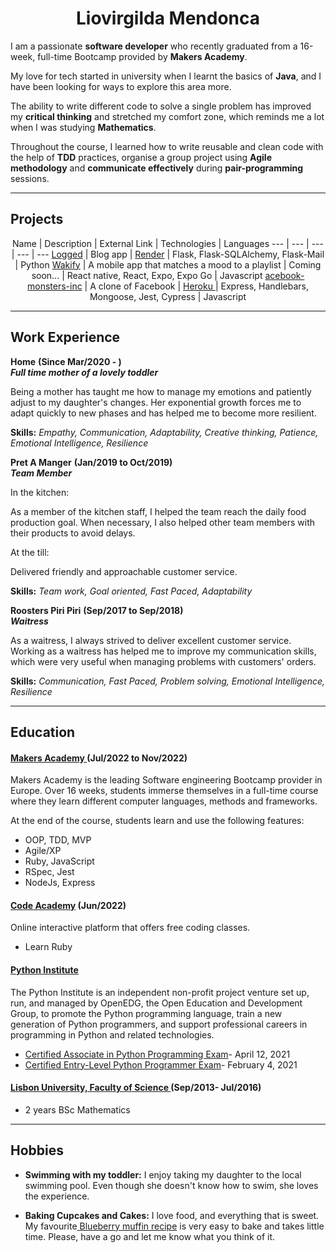 <h1><div align="center"> Liovirgilda Mendonca </div></h1>

I am a passionate <strong>software developer</strong> who recently graduated from a 16-week, full-time Bootcamp provided by <strong>Makers Academy</strong>.   

My love for tech started in university when I learnt the basics of <strong>Java</strong>, and I have been looking for ways to explore this area more.  

The ability to write different code to solve a single problem has improved my <strong>critical thinking</strong> and stretched my comfort zone, which reminds me a lot when I was studying <strong>Mathematics</strong>.   

Throughout the course, I learned how to write reusable and clean code with the help of <strong>TDD</strong> practices, organise a group project using <strong>Agile methodology</strong> and <strong>communicate effectively</strong> during <strong>pair-programming </strong>sessions. 

***

## Projects

 <div align="center">
Name | Description | External Link | Technologies | Languages
--- | --- | --- | --- | ---
<a href="https://github.com/liovirgildam/Blog_App">Logged</a> | Blog app |  <a href="https://logged.onrender.com/">Render</a> | Flask, Flask-SQLAlchemy, Flask-Mail | Python
<a href="https://github.com/liovirgildam/wakify"> Wakify</a> | A mobile app that matches a mood to a playlist | Coming soon... | React native, React, Expo, Expo Go | Javascript
<a href="https://github.com/liovirgildam/acebook-monsters-inc">acebook-monsters-inc</a> | A clone of Facebook | <a href="https://acebook-monsters-inc.herokuapp.com/"> Heroku </a> | Express, Handlebars, Mongoose, Jest, Cypress | Javascript
    
 </div>

***

## Work Experience

**Home** <strong>(Since Mar/2020 - )</strong><br/>
<strong>_Full time mother of a lovely toddler_</strong>

Being a mother has taught me how to manage my emotions and patiently adjust to my daughter's changes. Her exponential growth forces me to adapt quickly to new phases and has helped me to become more resilient. 

<strong>Skills:</strong> <em>Empathy, Communication, Adaptability, Creative thinking, Patience, Emotional Intelligence, Resilience</em>

**Pret A Manger** <strong>(Jan/2019 to Oct/2019)</strong> <br/>
<strong>_Team Member_</strong>

In the kitchen:

As a member of the kitchen staff, I helped the team reach the daily food production goal. When necessary, I also helped other team members with their products to avoid delays. 

At the till:

Delivered friendly and approachable customer service.

<strong>Skills:</strong> <em>Team work, Goal oriented, Fast Paced, Adaptability</em>

**Roosters Piri Piri** <strong>(Sep/2017 to Sep/2018)</strong><br/>
<strong>_Waitress_</strong>

As a waitress, I always strived to deliver excellent customer service. 
Working as a waitress has helped me to improve my communication skills, which were very useful when managing problems with customers' orders.

<strong>Skills:</strong><em> Communication, Fast Paced, Problem solving, Emotional Intelligence, Resilience</em>

***

## Education

####  <a href="https://makers.tech/"> Makers Academy </a>  (Jul/2022 to Nov/2022)
Makers Academy is the leading Software engineering Bootcamp provider in Europe.
Over 16 weeks, students immerse themselves in a full-time course where they learn different computer languages, methods and frameworks.

At the end of the course, students learn and use the following features:
- OOP, TDD, MVP
- Agile/XP
- Ruby, JavaScript
- RSpec, Jest
- NodeJs, Express

####  <a href="https://www.codecademy.com/pages/pro">Code Academy</a> (Jun/2022)
Online interactive platform that offers free coding classes.

- Learn Ruby

#### <a href="https://pythoninstitute.org/">Python Institute</a> 
The Python Institute is an independent non-profit project venture set up, run, and managed by OpenEDG, the Open Education and Development Group, to promote the Python programming language, train a new generation of Python programmers, and support professional careers in programming in Python and related technologies.

- <a href="https://verify.openedg.org/?id=UsX6.0WLD.awPr">Certified Associate in Python Programming Exam</a>- April 12, 2021
- <a href="https://verify.openedg.org/?id=r1QB.PMRt.d30y">Certified Entry-Level Python Programmer Exam</a>- February 4, 2021

#### <a href="https://ciencias.ulisboa.pt/"> Lisbon University, Faculty of Science </a> (Sep/2013- Jul/2016)

- 2 years BSc Mathematics

***

## Hobbies

- <strong> Swimming with my toddler:</strong>
I enjoy taking my daughter to the local swimming pool. Even though she doesn't know how to swim, she loves the experience.

- <strong>Baking Cupcakes and Cakes:</strong>
I love food, and everything that is sweet. My favourite<a target="_blank" href="https://www.youtube.com/watch?v=cT9-WMHuMP8"> Blueberry muffin recipe</a> is very easy to bake and takes little time. Please, have a go and let me know what you think of it.



